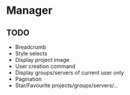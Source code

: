 # Manager

## TODO

- Breadcrumb
- Style selects
- Display project image
- User creation command
- Display groups/servers of current user only
- Pagination
- Star/Favourite projects/groups/servers/...
